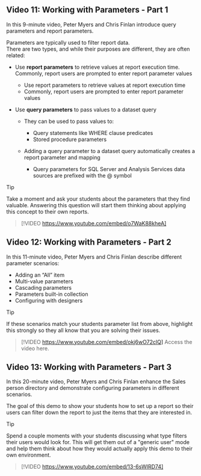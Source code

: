 ## Video 11: Working with Parameters - Part 1	

In this 9-minute video, Peter Myers and Chris Finlan introduce query parameters and report parameters. 

Parameters are typically used to filter report data.  
There are two types, and while their purposes are different, they are often related:
- Use **report parameters** to retrieve values at report execution time. Commonly, report users are prompted to enter report parameter values
    - Use report parameters to retrieve values at report execution time
    - Commonly, report users are prompted to enter report parameter values

- Use **query parameters** to pass values to a dataset query
    - They can be used to pass values to:
        - Query statements like WHERE clause predicates
        - Stored procedure parameters

    - Adding a query parameter to a dataset query automatically creates a report parameter and mapping
        - Query parameters for SQL Server and Analysis Services data sources are prefixed with the @ symbol


> [!TIP]
>  Take a moment and ask your students about the parameters that they find valuable.  Answering this question will start them thinking about applying this concept to their own reports.

> [!VIDEO https://www.youtube.com/embed/o7WaK88kheA]


## Video 12: Working with Parameters - Part 2	

In this 11-minute video, Peter Myers and Chris Finlan describe different parameter scenarios:  
- Adding an “All” item
- Multi-value parameters
- Cascading parameters
- Parameters built-in collection
- Configuring with designers

> [!TIP]
>  If these scenarios match your students parameter list from above, highlight this strongly so they all know that you are solving their issues. 


> [!VIDEO https://www.youtube.com/embed/okj6wO72clQ]
> Access the video here.


## Video 13: Working with Parameters - Part 3	

In this 20-minute video, Peter Myers and Chris Finlan enhance the Sales person directory and demonstrate configuring parameters in different scenarios.


The goal of this demo to show your students how to set up a report so their users can filter down the report to just the items that they are interested in. 

> [!Tip]
> Spend a couple moments with your students discussing what type filters their users would look for. This will get them out of a "generic user" mode and help them think about how they would actually apply this demo to their own environment.

> [!VIDEO https://www.youtube.com/embed/13-6sWIRD74]